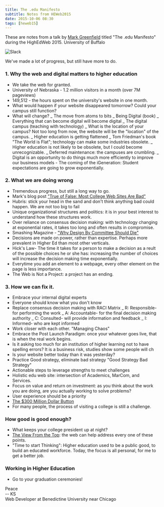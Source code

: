 ```yaml
---
title: The .edu Manifesto
subtitle: Notes from HEWeb2015
date: 2015-10-06 08:30
tags: [heweb15]
---
```


These are notes from a talk by [Mark Greenfield](https://twitter.com/markgr) titled "The .edu Manifesto" during the HighEdWeb 2015. University of Buffalo

![Slack](https://s3-us-west-2.amazonaws.com/assets.kshermphoto.com/images/2015/heweb2015-edumanifesto.JPG)

We've made a lot of progress, but still have more to do.

### 1. Why the web and digital matters to higher education

* We take the web for granted.
* University of Nebraska - 1.2 million visitors in a month (over 7M pageviews)
* 149,512 - the hours spent on the university's website in one month.
* What would happen if your website disappeared tomorrow? Could your campus still function?
* What will change? _ The move from atoms to bits _ Being Digital (book) _ Everything that can become digital will become digital _ The digital campus (teaching with technology) _ What is the location of your campus? Not too long from now, the website will be the "location" of the campus. _ Higher education is getting flattened _ Tom Friedman's book "The World is Flat"; technology can make some industries obsolete. _ Higher education is not likely to be obsolete, but I could become unrecognizable. _ Deferred maintenance: the campuses are crumbling. _ Digital is an opportunity to do things much more efficiently to improve our business models - The coming of the iGeneration: Student expectations are going to grow exponentially.

### 2. What we are doing wrong

* Tremendous progress, but still a long way to go.
* Mark's blog post ["True of False: Most College Web Sites Are Bad"](http://www.markgr.com/most-college-web-sites-are-bad/)
* Hubris: stick your head in the sand and don't think anything bad could happen. We are not too big to fail
* Unique organizational structures and politics: it is in your best interest to understand how these structures work.
* Over reliance on consensus decision making: with technology changing at exponential rates, it takes too long and often results in compromise.
* Smashing Magazine - ["Why Design By Committee Should Die"](http://www.smashingmagazine.com/2010/06/why-design-by-commitee-should-die/)
* Decisions are made on power, rather than expertise. Perhaps more prevalent in Higher Ed than most other verticals.
* Hick's Law- The time it takes for a person to make a decision as a reult of the possible choices he or she has: increasing the number of choices will increase the decision making time exponentially.
* Everytime you add an element to a webpage, every other element on the page is less importance.
* The Web is Not a Project: a project has an ending.

### 3. How we can fix it.

* Embrace your internal digital experts
* Everyone should know what you don't know
* Replace consensus decision making with RACI Matrix _ R: Responsible- for performing the work _ A: Accountable- for the final decision making authority _ C: Consulted- will provide information and feedback _ I: Informed- who are kept informed
* Work closer with each other. "Managing Chaos"
* Embrace the Post Launch Paradigm: once your whatever goes live, that is when the real work begins.
* Is it asking too much for an institution of higher learning not to have spelling errors? It is a business risk, studies show some people will ch
* Is your website better today than it was yesterday?
* Practice Good strategy, eliminate bad strategy "Good Strategy Bad Strategy"
* Actionable steps to leverage strengths to meet challenges
* Holistic edu web site: intersection of Academics, MarCom, and Services.
* Focus on value and return on investment: as you think about the work you are doing, are you actually working to solve problems?
* User experience should be a priority
* [The $300 Million Dollar Button](https://www.uie.com/articles/three_hund_million_button)
* For many people, the process of visiting a college is still a challenge.

### How good is good enough?

* What keeps your college president up at night?
* [The View From the Top](http://www.maguireassoc.com/wp-content/uploads/2015/08/2015-PresidentsReport_Chron-Maguire-2.pdf): the web can help address every one of these points.
* "Time to start Thinking": Higher education used to be a public good, to build an educated workforce. Today, the focus is all personal, for me to get a better job.

### Working in Higher Education

* Go to your graduation ceremonies!

Peace<br>-- KS<br>Web Developer at Benedictine University near Chicago
